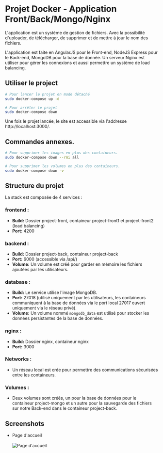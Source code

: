 # Projet Docker - Application Front/Back/Mongo/Nginx

L'application est un système de gestion de fichiers. Avec la possibilité d'uploader, de télécharger, de supprimer et de mettre à jour le nom des fichiers.

L'application est faite en AngularJS pour le Front-end, NodeJS Express pour le Back-end, MongoDB pour la base de donnée. Un serveur Nginx est utiliser pour gérer les connexions et aussi permettre un système de load balancing.


## Utiliser le project 
```bash
# Pour lancer le projet en mode détaché
sudo docker-compose up -d
```
```bash
# Pour arrêter le projet
sudo docker-compose down
```

Une fois le projet lancée, le site est accessible via l'addresse http://localhost:3000/.

## Commandes annexes.
```bash
# Pour supprimer les images en plus des containeurs.
sudo docker-compose down --rmi all
```
```bash
# Pour supprimer les volumes en plus des containeurs.
sudo docker-compose down -v
```

## Structure du projet

La stack est composée de 4 services :

### frontend :

- **Build:** Dossier project-front, containeur project-front1 et project-front2 (load balancing)
- **Port:** 4200

### backend :

- **Build:** Dossier project-back, containeur project-back
- **Port:** 6000 (accessible via /api/)
- **Volume:** Un volume est créé pour garder en mémoire les fichiers ajoutées par les utilisateurs.

### database :

- **Build:** Le service utilise l'image MongoDB.
- **Port:** 27018 (utilisé uniquement par les utilisateurs, les containeurs communiquent à la base de données via le port local 27017 ouvert uniquement via le réseau privé).
- **Volume:** Un volume nommé `mongodb_data` est utilisé pour stocker les données persistantes de la base de données.

### nginx :

- **Build:** Dossier nginx, containeur nginx
- **Port:** 3000

### Networks :

- Un réseau local est crée pour permettre des communications sécurisées entre les containeurs.

### Volumes :

- Deux volumes sont créés, un pour la base de données pour le containeur project-mongo et un autre pour la sauvegarde des fichiers sur notre Back-end dans le containeur project-back.

## Screenshots

* Page d'accueil<br /><br />
![Page d'accueil](https://i.imgur.com/KJKagy7.png)
